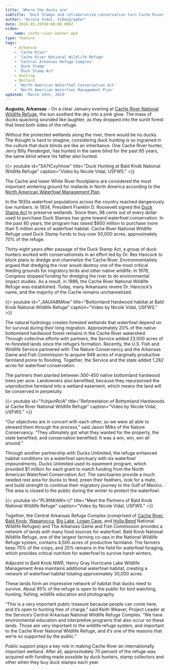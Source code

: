```yaml
---
title: 'Where the ducks are'
subtitle: 'Duck Stamps and collaborative conservation turn Cache River NWR into a haven for hunters'
author: 'Nicole Vidal, Videographer'
date: 2018-05-29T00:00:00.000Z
video:
    name: cache-river-banner.mp4
type: feature
tags:
    - Arkansas
    - 'Cache River'
    - 'Cache River National Wildlife Refuge'
    - 'Central Arkansas Refuge Complex'
    - 'Duck Stamp'
    - 'Duck Stamp Act'
    - Hunting
    - Mallard
    - 'North American Waterfowl Conservation Act'
    - 'North American Waterfowl Management Plan'
updated: 'March 28th, 2019'
---
```


**Augusta, Arkansas** - On a clear January evening at [Cache River National Wildlife Refuge](https://www.fws.gov/refuge/cache_river/), the sun soothed the sky into a pink glow. The mass of ducks quacking sounded like laughter, as they dropped into the sunlit forest that lined both sides of the refuge.

Without the protected wetlands along the river, there would be no ducks. The thought is hard to imagine, considering duck hunting is so ingrained in the culture that duck blinds are like an inheritance. One Cache River hunter, Jerry Billy Pendergist, has hunted in the same blind for the past 65 years, the same blind where his father also hunted.

{{< youtube id="SA7tCxyhhow" title="Duck Hunting at Bald Knob National Wildlife Refuge" caption="Video by Nicole Vidal, USFWS." >}}

The Cache and lower White River floodplains are considered the most important wintering ground for mallards in North America according to the [North American Waterfowl Management Plan](https://www.fws.gov/birds/management/bird-management-plans/north-american-waterfowl-management-plan.php).

In the 1930s waterfowl populations across the country reached dangerously low numbers. In 1934, President Franklin D. Roosevelt signed the [Duck Stamp Act](https://www.fws.gov/birds/get-involved/duck-stamp.php) to preserve wetlands. Since then, 98 cents out of  every dollar used to purchase Duck Stamps has gone toward waterfowl conservation. In the past 80 years, the program has raised $800 million to purchase more than 5 million acres of waterfowl habitat. Cache River National Wildlife Refuge used Duck Stamp funds to buy over 50,000 acres, approximately 70% of the refuge.

Thirty-eight years after passage of the Duck Stamp Act, a group of duck hunters worked with conservationists in an effort led by Dr. Rex Hancock to block plans to dredge and channelize the Cache River. Environmentalists argued that dredging the river would destroy one of the most critical feeding grounds for migratory birds and other native wildlife. In 1978, Congress stopped funding for dredging the river to do environmental impact studies. As a result, in 1986, the Cache River National Wildlife Refuge was established. Today, many Arkansans revere Dr. Hancock’s name, and the majority of the Cache remains unchannelized.

{{< youtube id="_4AUIA8MAiw" title="Bottomland Hardwood habitat at Bald Knob National Wildlife Refuge" caption="Video by Nicole Vidal, USFWS." >}}

The natural hydrology creates forested wetlands that waterfowl depend on for survival during their long migration. Approximately 20% of the native bottomland hardwood forest remains in the Cache River watershed. Through collective efforts with partners, the Service added 23,000 acres of re-forested lands since the refuge’s formation. Recently, the U.S. Fish and Wildlife Service partnered with The Nature Conservancy and the Arkansas Game and Fish Commission to acquire 948 acres of marginally productive farmland prone to flooding. Together, the Service and the state added 1,282 acres for waterfowl conservation.

The partners then planted between 300-450 native bottomland hardwood trees per acre. Landowners also benefited, because they repurporsed the unproductive farmland into a wetland easement, which means the land will be conserved in perpetuity.

{{< youtube id="YuhjavtRciA" title="Reforestation of Bottomland Hardwoods at Cache River National Wildlife Refuge" caption="Video by Nicole Vidal, USFWS." >}}

“Our objectives are in concert with each other, so we were all able to steward them through the process,” said Jason Milks of the Nature Conservancy. “They ultimately got what they wanted for the property, the state benefited, and conservation benefited. It was a win, win, win all around.” 

Through another partnership with Ducks Unlimited, the refuge enhanced habitat conditions on a waterfowl sanctuary with six waterfowl impoundments. Ducks Unlimited used its easement program, which provided $1 million for each grant to match funding from the North American Waterfowl Conservation Act. The sanctuaries provide a much needed rest area for ducks to feed, preen their feathers, look for a mate, and build strength to continue their migratory journey to the Gulf of Mexico. The area is closed to the public during the winter to protect the waterfowl.

{{< youtube id="PL9fAKAWx-U" title="Meet the Partners of Bald Knob National Wildlife Refuge" caption="Video by Nicole Vidal, USFWS." >}}

Together, the Central Arkansas Refuge Complex (comprised of [Cache River](https://www.fws.gov/refuge/cache_river/), [Bald Knob](https://www.fws.gov/refuge/bald_knob/), [Wapanocca](https://www.fws.gov/refuge/wapanocca/), [Big Lake](https://www.fws.gov/refuge/big_lake/), [Logan Cave](https://www.fws.gov/refuge/Logan_Cave/), and [Holla Bend](https://www.fws.gov/refuge/holla_bend/) National Wildlife Refuges) and The Arkansas Game and Fish Commission provides a network of lands with many food sources for waterfowl.  Bald Knob National Wildlife Refuge, one of the largest farming co-ops in the National Wildlife Refuge system, contains 4,500 acres of productive farmland. The farmers keep 75% of the crops, and 25% remains in the field for waterfowl foraging, which provides critical nutrition for waterfowl to survive harsh winters.

Adjacent to Bald Knob NWR, Henry Gray Hurricane Lake Wildlife Management Area maintains additional waterfowl habitat, creating a network of waterfowl habitat totaling approximately 30,000 acres. 

These lands form an impressive network of habitat that ducks need to survive. About 95% of the refuge is open to the public for bird watching, hunting, fishing, wildlife education and photography. 

“This is a very important public treasure because people can come here, and it’s open to hunting free of charge,” said Keith Weaver, Project Leader at the Service’s Central Arkansas National Wildlife Refuge Complex. “We have environmental education and interpretive programs that also occur on these lands. Those are very important to the wildlife refuge system, and important to the Cache River National Wildlife Refuge, and it’s one of the reasons that we’re so supported by the public.” 

Public support plays a key role in making Cache River an internationally important wetland. After all, approximately 70 percent of the refuge was acquired with funding made possible by duck hunters, stamp collectors and other when they buy duck stamps each year. 
